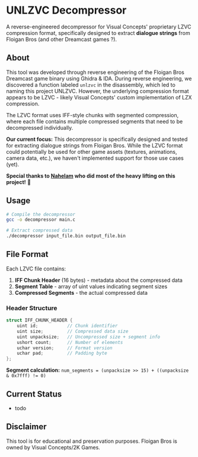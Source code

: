 # UNLZVC Decompressor

A reverse-engineered decompressor for Visual Concepts' proprietary LZVC compression format, specifically designed to extract **dialogue strings** from Floigan Bros (and other Dreamcast games ?).

## About

This tool was developed through reverse engineering of the Floigan Bros Dreamcast game binary using Ghidra & IDA. During reverse engineering, we discovered a function labeled `unlzvc` in the disassembly, which led to naming this project UNLZVC. However, the underlying compression format appears to be LZVC - likely Visual Concepts' custom implementation of LZX compression.

The LZVC format uses IFF-style chunks with segmented compression, where each file contains multiple compressed segments that need to be decompressed individually.

**Our current focus:** This decompressor is specifically designed and tested for extracting dialogue strings from Floigan Bros. While the LZVC format could potentially be used for other game assets (textures, animations, camera data, etc.), we haven't implemented support for those use cases (yet).

**Special thanks to [Nahelam](https://github.com/Nahelam) who did most of the heavy lifting on this project!** 🙏

## Usage

```bash
# Compile the decompressor
gcc -o decompressor main.c

# Extract compressed data
./decompressor input_file.bin output_file.bin
```

## File Format

Each LZVC file contains:
1. **IFF Chunk Header** (16 bytes) - metadata about the compressed data
2. **Segment Table** - array of uint values indicating segment sizes  
3. **Compressed Segments** - the actual compressed data

### Header Structure

```c
struct IFF_CHUNK_HEADER {
    uint id;           // Chunk identifier
    uint size;         // Compressed data size
    uint unpacksize;   // Uncompressed size + segment info
    ushort count;      // Number of elements
    uchar version;     // Format version
    uchar pad;         // Padding byte
};
```

**Segment calculation:** `num_segments = (unpacksize >> 15) + ((unpacksize & 0x7fff) != 0)`

## Current Status

- todo

## Disclaimer

This tool is for educational and preservation purposes. Floigan Bros is owned by Visual Concepts/2K Games.


